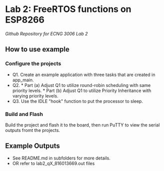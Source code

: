 # Lab 2: FreeRTOS functions on ESP8266

_Github Repository for ECNG 3006 Lab 2_


## How to use example

### Configure the projects

* Q1. Create an example application with three tasks that are created in app_main.
* Q2. * Part (a) Adjust Q1 to utilize round-robin scheduling with same priority levels. 
      * Part (b) Adjust Q1 to utilize Priority Inheritance with varying priority levels.
* Q3. Use the IDLE "hook" function to put the processor to sleep.

### Build and Flash

Build the project and flash it to the board, then run PuTTY to view the serial outputs fromt the projects.


## Example Outputs

* See README.md in subfolders for more details.
* OR refer to lab2_qX_816013669.out files
